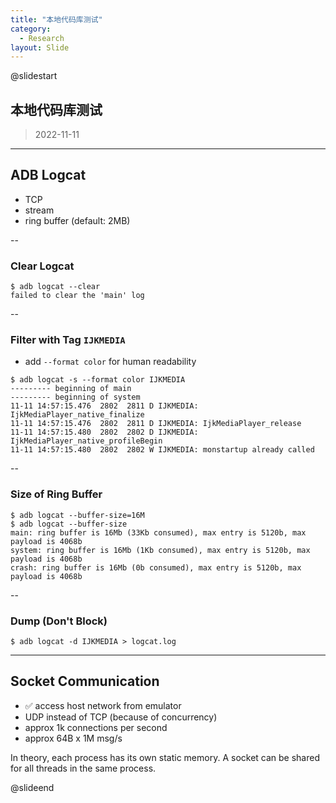 ```yaml
---
title: "本地代码库测试"
category:
  - Research
layout: Slide
---
```


@slidestart

## 本地代码库测试

> 2022-11-11

---

## ADB Logcat

- TCP
- stream
- ring buffer (default: 2MB)

--

### Clear Logcat

```shell-session
$ adb logcat --clear
failed to clear the 'main' log
```

--

### Filter with Tag `IJKMEDIA`

- add `--format color` for human readability

```shell-session
$ adb logcat -s --format color IJKMEDIA
--------- beginning of main
--------- beginning of system
11-11 14:57:15.476  2802  2811 D IJKMEDIA: IjkMediaPlayer_native_finalize
11-11 14:57:15.476  2802  2811 D IJKMEDIA: IjkMediaPlayer_release
11-11 14:57:15.480  2802  2802 D IJKMEDIA: IjkMediaPlayer_native_profileBegin
11-11 14:57:15.480  2802  2802 W IJKMEDIA: monstartup already called
```

--

### Size of Ring Buffer

```shell-session
$ adb logcat --buffer-size=16M
$ adb logcat --buffer-size
main: ring buffer is 16Mb (33Kb consumed), max entry is 5120b, max payload is 4068b
system: ring buffer is 16Mb (1Kb consumed), max entry is 5120b, max payload is 4068b
crash: ring buffer is 16Mb (0b consumed), max entry is 5120b, max payload is 4068b
```

--

### Dump (Don't Block)

```shell-session
$ adb logcat -d IJKMEDIA > logcat.log
```

---

## Socket Communication

- ✅ access host network from emulator
- UDP instead of TCP (because of concurrency)
- approx 1k connections per second
- approx 64B x 1M msg/s

In theory, each process has its own static memory. A socket can be shared for all threads in the same process.

@slideend
